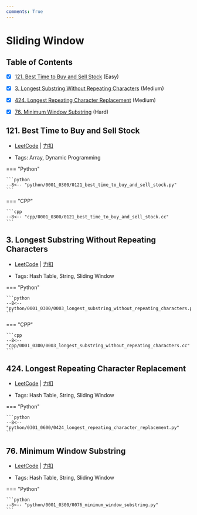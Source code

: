 ```yaml
---
comments: True
---
```


# Sliding Window

## Table of Contents

- [x] [121. Best Time to Buy and Sell Stock](#121-best-time-to-buy-and-sell-stock) (Easy)
- [x] [3. Longest Substring Without Repeating Characters](#3-longest-substring-without-repeating-characters) (Medium)
- [x] [424. Longest Repeating Character Replacement](#424-longest-repeating-character-replacement) (Medium)
- [x] [76. Minimum Window Substring](#76-minimum-window-substring) (Hard)


## 121. Best Time to Buy and Sell Stock

-    [LeetCode](https://leetcode.com/problems/best-time-to-buy-and-sell-stock/) | [力扣](https://leetcode.cn/problems/best-time-to-buy-and-sell-stock/)

-   Tags: Array, Dynamic Programming

=== "Python"

    ```python
    --8<-- "python/0001_0300/0121_best_time_to_buy_and_sell_stock.py"
    ```

=== "CPP"

    ```cpp
    --8<-- "cpp/0001_0300/0121_best_time_to_buy_and_sell_stock.cc"
    ```



## 3. Longest Substring Without Repeating Characters

-    [LeetCode](https://leetcode.com/problems/longest-substring-without-repeating-characters/) | [力扣](https://leetcode.cn/problems/longest-substring-without-repeating-characters/)

-   Tags: Hash Table, String, Sliding Window

=== "Python"

    ```python
    --8<-- "python/0001_0300/0003_longest_substring_without_repeating_characters.py"
    ```

=== "CPP"

    ```cpp
    --8<-- "cpp/0001_0300/0003_longest_substring_without_repeating_characters.cc"
    ```



## 424. Longest Repeating Character Replacement

-    [LeetCode](https://leetcode.com/problems/longest-repeating-character-replacement/) | [力扣](https://leetcode.cn/problems/longest-repeating-character-replacement/)

-   Tags: Hash Table, String, Sliding Window

=== "Python"

    ```python
    --8<-- "python/0301_0600/0424_longest_repeating_character_replacement.py"
    ```



## 76. Minimum Window Substring

-    [LeetCode](https://leetcode.com/problems/minimum-window-substring/) | [力扣](https://leetcode.cn/problems/minimum-window-substring/)

-   Tags: Hash Table, String, Sliding Window

=== "Python"

    ```python
    --8<-- "python/0001_0300/0076_minimum_window_substring.py"
    ```
